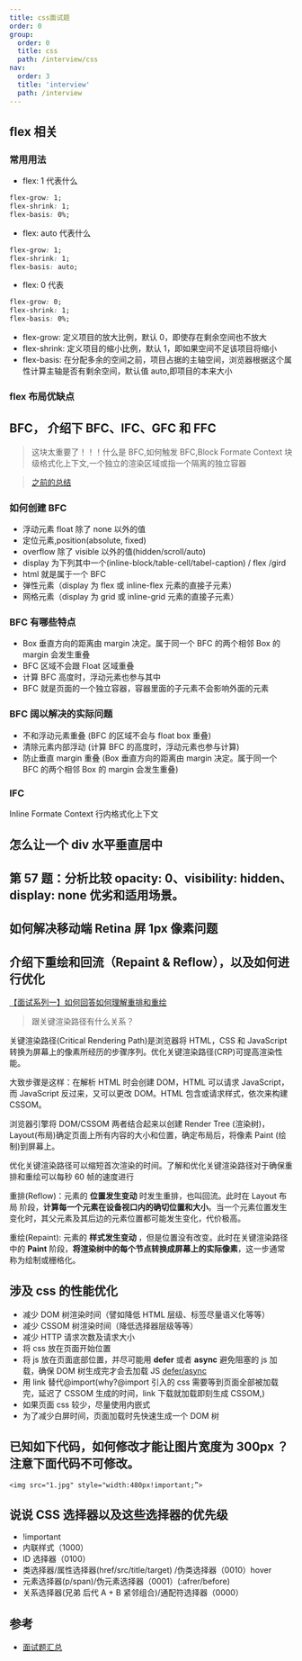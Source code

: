```yaml
---
title: css面试题
order: 0
group:
  order: 0
  title: css
  path: /interview/css
nav:
  order: 3
  title: 'interview'
  path: /interview
---
```


## flex 相关

### 常用用法

- flex: 1 代表什么

```css
flex-grow: 1;
flex-shrink: 1;
flex-basis: 0%;
```

- flex: auto 代表什么

```css
flex-grow: 1;
flex-shrink: 1;
flex-basis: auto;
```

- flex: 0 代表

```css
flex-grow: 0;
flex-shrink: 1;
flex-basis: 0%;
```

- flex-grow: 定义项目的放大比例，默认 0，即使存在剩余空间也不放大
- flex-shrink: 定义项目的缩小比例，默认 1，即如果空间不足该项目将缩小
- flex-basis: 在分配多余的空间之前，项目占据的主轴空间，浏览器根据这个属性计算主轴是否有剩余空间，默认值 auto,即项目的本来大小

### flex 布局优缺点

## BFC， 介绍下 BFC、IFC、GFC 和 FFC

> 这块太重要了！！！什么是 BFC,如何触发 BFC,Block Formate Context 块级格式化上下文,一个独立的渲染区域或指一个隔离的独立容器

> [之前的总结](https://segmentfault.com/n/1330000039381496?token=d77bb6fa735222585c3c098255ec65fe)

### 如何创建 BFC

- 浮动元素 float 除了 none 以外的值
- 定位元素,position(absolute, fixed)
- overflow 除了 visible 以外的值(hidden/scroll/auto)
- display 为下列其中一个(inline-block/table-cell/tabel-caption) / flex /gird
- html 就是属于一个 BFC
- 弹性元素（display 为 flex 或 inline-flex 元素的直接子元素）
- 网格元素（display 为 grid 或 inline-grid 元素的直接子元素）

### BFC 有哪些特点

- Box 垂直方向的距离由 margin 决定。属于同一个 BFC 的两个相邻 Box 的 margin 会发生重叠
- BFC 区域不会跟 Float 区域重叠
- 计算 BFC 高度时，浮动元素也参与其中
- BFC 就是页面的一个独立容器，容器里面的子元素不会影响外面的元素

### BFC 阔以解决的实际问题

- 不和浮动元素重叠 (BFC 的区域不会与 float box 重叠)
- 清除元素内部浮动 (计算 BFC 的高度时，浮动元素也参与计算)
- 防止垂直 margin 重叠 (Box 垂直方向的距离由 margin 决定。属于同一个 BFC 的两个相邻 Box 的 margin 会发生重叠)

### IFC

Inline Formate Context 行内格式化上下文

## 怎么让一个 div 水平垂直居中

## 第 57 题：分析比较 opacity: 0、visibility: hidden、display: none 优劣和适用场景。

## 如何解决移动端 Retina 屏 1px 像素问题

## 介绍下重绘和回流（Repaint & Reflow），以及如何进行优化

[【面试系列一】如何回答如何理解重排和重绘](https://mp.weixin.qq.com/s/x7Z4kHxgtTK4GtemqyOy5Q)

> 跟关键渲染路径有什么关系？

关键渲染路径(Critical Rendering Path)是浏览器将 HTML，CSS 和 JavaScript 转换为屏幕上的像素所经历的步骤序列。优化关键渲染路径(CRP)可提高渲染性能。

大致步骤是这样：在解析 HTML 时会创建 DOM，HTML 可以请求 JavaScript，而 JavaScript 反过来，又可以更改 DOM。HTML 包含或请求样式，依次来构建 CSSOM。

浏览器引擎将 DOM/CSSOM 两者结合起来以创建 Render Tree (渲染树)，Layout(布局)确定页面上所有内容的大小和位置，确定布局后，将像素 Paint (绘制)到屏幕上。

优化关键渲染路径可以缩短首次渲染的时间。了解和优化关键渲染路径对于确保重排和重绘可以每秒 60 帧的速度进行

重排(Reflow)：元素的 **位置发生变动** 时发生重排，也叫回流。此时在 Layout 布局 阶段，**计算每一个元素在设备视口内的确切位置和大小**。当一个元素位置发生变化时，其父元素及其后边的元素位置都可能发生变化，代价极高。

重绘(Repaint): 元素的 **样式发生变动** ，但是位置没有改变。此时在关键渲染路径中的 **Paint** 阶段，**将渲染树中的每个节点转换成屏幕上的实际像素**，这一步通常称为绘制或栅格化。

## 涉及 css 的性能优化

- 减少 DOM 树渲染时间（譬如降低 HTML 层级、标签尽量语义化等等）
- 减少 CSSOM 树渲染时间（降低选择器层级等等）
- 减少 HTTP 请求次数及请求大小
- 将 css 放在页面开始位置
- 将 js 放在页面底部位置，并尽可能用 **defer** 或者 **async** 避免阻塞的 js 加载，确保 DOM 树生成完才会去加载 JS [defer/async](../interview/jsBasic/jsDeferAsync.md)
- 用 link 替代@import(why?@import 引入的 css 需要等到页面全部被加载完，延迟了 CSSOM 生成的时间，link 下载就加载即刻生成 CSSOM,)
- 如果页面 css 较少，尽量使用内嵌式
- 为了减少白屏时间，页面加载时先快速生成一个 DOM 树

## 已知如下代码，如何修改才能让图片宽度为 300px ？注意下面代码不可修改。

`<img src="1.jpg" style="width:480px!important;”>`

## 说说 CSS 选择器以及这些选择器的优先级

- !important
- 内联样式（1000）
- ID 选择器（0100）
- 类选择器/属性选择器(href/src/title/target) /伪类选择器（0010）hover
- 元素选择器(p/span)/伪元素选择器（0001）(:afrer/before)
- 关系选择器(兄弟 后代 A + B 紧邻组合)/通配符选择器（0000）

## 参考

- [面试题汇总](https://juejin.cn/post/6844903885488783374#heading-58)
